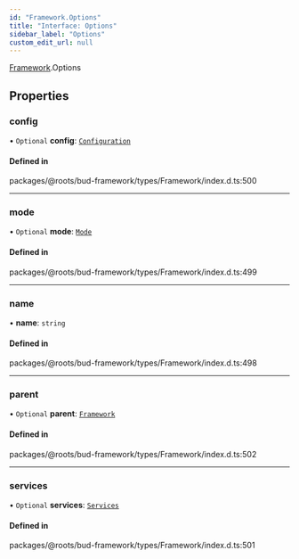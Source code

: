```yaml
---
id: "Framework.Options"
title: "Interface: Options"
sidebar_label: "Options"
custom_edit_url: null
---
```


[Framework](../namespaces/Framework.md).Options

## Properties

### config

• `Optional` **config**: [`Configuration`](Configuration.md)

#### Defined in

packages/@roots/bud-framework/types/Framework/index.d.ts:500

___

### mode

• `Optional` **mode**: [`Mode`](../namespaces/Framework.md#mode)

#### Defined in

packages/@roots/bud-framework/types/Framework/index.d.ts:499

___

### name

• **name**: `string`

#### Defined in

packages/@roots/bud-framework/types/Framework/index.d.ts:498

___

### parent

• `Optional` **parent**: [`Framework`](../classes/Framework.md)

#### Defined in

packages/@roots/bud-framework/types/Framework/index.d.ts:502

___

### services

• `Optional` **services**: [`Services`](Framework.Services.md)

#### Defined in

packages/@roots/bud-framework/types/Framework/index.d.ts:501
